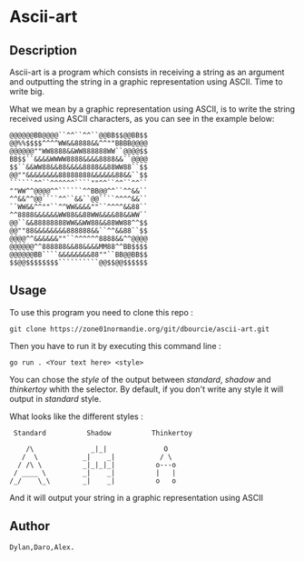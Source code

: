 # Ascii-art

## Description

Ascii-art is a program which consists in receiving a string as an argument and outputting the string in a graphic representation using ASCII. Time to write big.

What we mean by a graphic representation using ASCII, is to write the string received using ASCII characters, as you can see in the example below:

```
@@@@@@BB@@@@``^^``^^``@@BB$$@@BB$$
@@%%$$$$^^^^WW&&8888&&^^""BBBB@@@@
@@@@@@""WW8888&&WW888888WW``@@@@$$
BB$$``&&&&WWWW8888&&&&8888&&``@@@@
$$``&&WW88&&88&&&&8888&&88WW88``$$
@@""&&&&&&&&88888888&&&&&&88&&``$$
``````^^``^^^^^^````""^^``^^``^^``
""WW^^@@@@^^``````^^BB@@^^``^^&&``
^^&&^^@@````^^``&&``@@````^^^^&&``
``WW&&^^""``^^WW&&&&""``^^^^&&88``
^^8888&&&&&&WW88&&88WW&&&&88&&WW``
@@``&&88888888WW&&WW88&&88WW88^^$$
@@""88&&&&&&&&888888&&``^^&&88``$$
@@@@^^&&&&&&""``^^^^^^8888&&^^@@@@
@@@@@@^^888888&&88&&&&MM88^^BB$$$$
@@@@@@BB````&&&&&&&&88""``BB@@BB$$
$$@@$$$$$$$$``````````@@$$@@$$$$$$
```

## Usage

To use this program you need to clone this repo : 
```
git clone https://zone01normandie.org/git/dbourcie/ascii-art.git
```
Then you have to run it by executing this command line : 
```
go run . <Your text here> <style>
```
You can chose the *style* of the output between *standard*, *shadow* and *thinkertoy* whith the selector. By default, if you don't write any style it will output in *standard* style.

What looks like the different styles :
```
 Standard          Shadow          Thinkertoy

    /\              _|_|              O   
   /  \           _|    _|           / \  
  / /\ \          _|_|_|_|          o---o 
 / ____ \         _|    _|          |   | 
/_/    \_\        _|    _|          o   o 
 ```                 

And it will output your string in a graphic representation using ASCII

## Author

```
Dylan,Daro,Alex.

